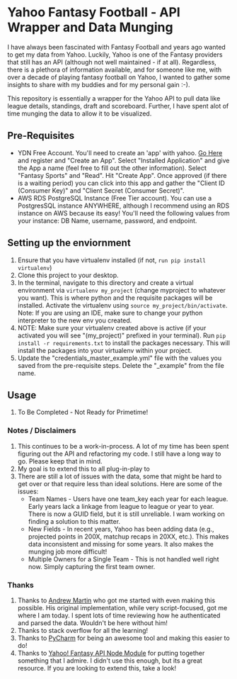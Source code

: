 # Yahoo Fantasy Football - API Wrapper and Data Munging

I have always been fascinated with Fantasy Football and years ago wanted to get my data from Yahoo.  Luckily, Yahoo is one of the Fantasy providers that still has an API (although not well maintained - if at all).  Regardless, there is a plethora of information available, and for someone like me, with over a decade of playing fantasy football on Yahoo, I wanted to gather some insights to share with my buddies and for my personal gain :-).

This repository is essentially a wrapper for the Yahoo API to pull data like league details, standings, draft and scoreboard.  Further, I have spent alot of time munging the data to allow it to be visualized.

## Pre-Requisites
* YDN Free Account.  You'll need to create an 'app' with yahoo.  [Go Here](https://developer.yahoo.com/apps/) and register and "Create an App".  Select "Installed Application" and give the App a name (feel free to fill out the other information). Select "Fantasy Sports" and "Read".  Hit "Create App".  Once approved (if there is a waiting period) you can click into this app and gather the "Client ID (Consumer Key)" and "Client Secret (Consumer Secret)".
* AWS RDS PostgreSQL Instance (Free Tier account).  You can use a PostgresSQL instance ANYWHERE, although I recommend using an RDS instance on AWS because its easy!  You'll need the following values from your instance: DB Name, username, password, and endpoint.

## Setting up the enviornment
1. Ensure that you have virtualenv installed (if not, `run pip install virtualenv`)
2. Clone this project to your desktop.
3. In the terminal, navigate to this directory and create a virtual environment via `virtualenv my_project` (change myproject to whatever you want).  This is where python and the requisite packages will be installed.  Activate the virtualenv using `source my_project/bin/activate`.  Note: If you are using an IDE, make sure to change your python interpreter to the new env you created.
4. NOTE: Make sure your virtualenv created above is active (if your activated you will see "(my_project)" prefixed in your terminal). Run `pip install -r requirements.txt` to install the packages necessary.  This will install the packages into your virtualenv within your project.
5. Update the "credentials_master_example.yml" file with the values you saved from the pre-requisite steps.  Delete the "_example" from the file name.

## Usage
1. To Be Completed - Not Ready for Primetime!

### Notes / Disclaimers
1. This continues to be a work-in-process.  A lot of my time has been spent figuring out the API and refactoring my code.  I still have a long way to go.  Please keep that in mind.
2. My goal is to extend this to all plug-in-play to
3. There are still a lot of issues with the data, some that might be hard to get over or that require less than ideal solutions. Here are some of the issues:
    * Team Names - Users have one team_key each year for each league.  Early years lack a linkage from league to league or year to year.  There is now a GUID field, but it is still unreliable.  I wam working on finding a solution to this matter.
    * New Fields - In recent years, Yahoo has been adding data (e.g., projected points in 200X, matchup recaps in 20XX, etc.).  This makes data inconsistent and missing for some years.  It also makes the munging job more difficult!
    * Multiple Owners for a Single Team - This is not handled well right now.  Simply capturing the first team owner.

### Thanks
1. Thanks to [Andrew Martin](https://github.com/almartin82/yahoo_roster_extract) who got me started with even making this possible.  His original implementation, while very script-focused, got me where I am today. I spent lots of time reviewing how he authenticated and parsed the data.  Wouldn't be here without him!
2. Thanks to stack overflow for all the learning!
3. Thanks to [PyCharm](https://www.jetbrains.com/pycharm/) for being an awesome tool and making this easier to do!
3. Thanks to [Yahoo! Fantasy API Node Module](http://yfantasysandbox.herokuapp.com/) for putting together something that I admire.  I didn't use this enough, but its a great resource.  If you are looking to extend this, take a look!